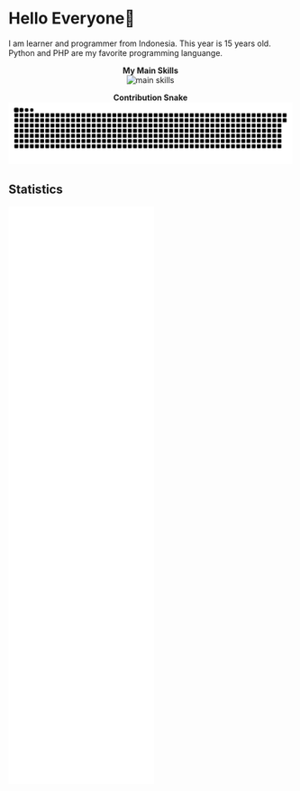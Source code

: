 # Hello Everyone👋

I am learner and programmer from Indonesia. This year is 15 years old. Python and PHP are my favorite programming languange.

<p align="center">
  <b>My Main Skills</b><br>
  <picture>
    <img 
      alt="main skills"
      src="https://skillicons.dev/icons?i=python,php,flask,laravel,vue,react,tailwind,redis,sqlite,windows,debian,vscode,git&perline=4"
    />
  </picture>
</p>

<p align="center">
  <b>Contribution Snake</b>
  <picture>
    <source
      media="(prefers-color-scheme: dark)"
      srcset="https://raw.githubusercontent.com/indra87g/indra87g/snake_output/github-contribution-grid-snake-dark.svg"
    />
    <source
      media="(prefers-color-scheme: light)"
      srcset="https://raw.githubusercontent.com/indra87g/indra87g/snake_output/github-contribution-grid-snake.svg"
    />
    <img
      alt="github contribution grid snake animation"
      src="https://raw.githubusercontent.com/indra87g/indra87g/snake_output/github-contribution-grid-snake.svg"
    />
  </picture>
</p>

## Statistics
![Metrics](github-metrics.svg)
